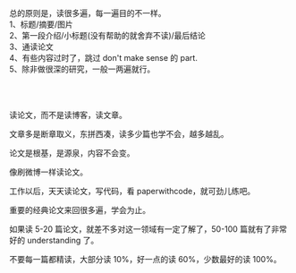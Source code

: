 
总的原则是，读很多遍，每一遍目的不一样。  
1、标题/摘要/图片  
2、第一段介绍/小标题(没有帮助的就舍弃不读)/最后结论  
3、通读论文  
4、有些内容过时了，跳过 don't make sense 的 part.   
5、除非做很深的研究，一般一两遍就行。  

<br>
<br>

读论文，而不是读博客，读文章。

文章多是断章取义，东拼西凑，读多少篇也学不会，越多越乱。

论文是根基，是源泉，内容不会变。

像刷微博一样读论文。

工作以后，天天读论文，写代码，看 paperwithcode，就可劲儿练吧。

重要的经典论文来回很多遍，学会为止。

如果读 5-20 篇论文，就差不多对这一领域有一定了解了，50-100 篇就有了非常好的 understanding 了。

不要每一篇都精读，大部分读 10%，好一点的读 60%，少数最好的读 100%。


